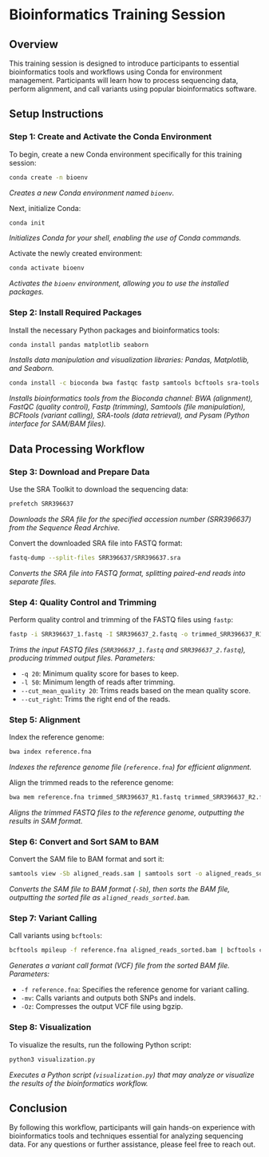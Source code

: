 # Bioinformatics Training Session

## Overview
This training session is designed to introduce participants to essential bioinformatics tools and workflows using Conda for environment management. Participants will learn how to process sequencing data, perform alignment, and call variants using popular bioinformatics software.

## Setup Instructions

### Step 1: Create and Activate the Conda Environment
To begin, create a new Conda environment specifically for this training session:

```bash
conda create -n bioenv
```
*Creates a new Conda environment named `bioenv`.*

Next, initialize Conda:

```bash
conda init
```
*Initializes Conda for your shell, enabling the use of Conda commands.*

Activate the newly created environment:

```bash
conda activate bioenv
```
*Activates the `bioenv` environment, allowing you to use the installed packages.*

### Step 2: Install Required Packages
Install the necessary Python packages and bioinformatics tools:

```bash
conda install pandas matplotlib seaborn
```
*Installs data manipulation and visualization libraries: Pandas, Matplotlib, and Seaborn.*

```bash
conda install -c bioconda bwa fastqc fastp samtools bcftools sra-tools pysam
```
*Installs bioinformatics tools from the Bioconda channel: BWA (alignment), FastQC (quality control), Fastp (trimming), Samtools (file manipulation), BCFtools (variant calling), SRA-tools (data retrieval), and Pysam (Python interface for SAM/BAM files).*

## Data Processing Workflow

### Step 3: Download and Prepare Data
Use the SRA Toolkit to download the sequencing data:

```bash
prefetch SRR396637
```
*Downloads the SRA file for the specified accession number (SRR396637) from the Sequence Read Archive.*

Convert the downloaded SRA file into FASTQ format:

```bash
fastq-dump --split-files SRR396637/SRR396637.sra
```
*Converts the SRA file into FASTQ format, splitting paired-end reads into separate files.*

### Step 4: Quality Control and Trimming
Perform quality control and trimming of the FASTQ files using `fastp`:

```bash
fastp -i SRR396637_1.fastq -I SRR396637_2.fastq -o trimmed_SRR396637_R1.fastq -O trimmed_SRR396637_R2.fastq -q 20 -l 50 --cut_mean_quality 20 --cut_right
```
*Trims the input FASTQ files (`SRR396637_1.fastq` and `SRR396637_2.fastq`), producing trimmed output files. Parameters:*
- `-q 20`: Minimum quality score for bases to keep.
- `-l 50`: Minimum length of reads after trimming.
- `--cut_mean_quality 20`: Trims reads based on the mean quality score.
- `--cut_right`: Trims the right end of the reads.

### Step 5: Alignment
Index the reference genome:

```bash
bwa index reference.fna
```
*Indexes the reference genome file (`reference.fna`) for efficient alignment.*

Align the trimmed reads to the reference genome:

```bash
bwa mem reference.fna trimmed_SRR396637_R1.fastq trimmed_SRR396637_R2.fastq > aligned_reads.sam
```
*Aligns the trimmed FASTQ files to the reference genome, outputting the results in SAM format.*

### Step 6: Convert and Sort SAM to BAM
Convert the SAM file to BAM format and sort it:

```bash
samtools view -Sb aligned_reads.sam | samtools sort -o aligned_reads_sorted.bam
```
*Converts the SAM file to BAM format (`-Sb`), then sorts the BAM file, outputting the sorted file as `aligned_reads_sorted.bam`.*

### Step 7: Variant Calling
Call variants using `bcftools`:

```bash
bcftools mpileup -f reference.fna aligned_reads_sorted.bam | bcftools call -mv -Oz -o variants.vcf
```
*Generates a variant call format (VCF) file from the sorted BAM file. Parameters:*
- `-f reference.fna`: Specifies the reference genome for variant calling.
- `-mv`: Calls variants and outputs both SNPs and indels.
- `-Oz`: Compresses the output VCF file using bgzip.

### Step 8: Visualization
To visualize the results, run the following Python script:

```bash
python3 visualization.py
```
*Executes a Python script (`visualization.py`) that may analyze or visualize the results of the bioinformatics workflow.*

## Conclusion
By following this workflow, participants will gain hands-on experience with bioinformatics tools and techniques essential for analyzing sequencing data. For any questions or further assistance, please feel free to reach out.
